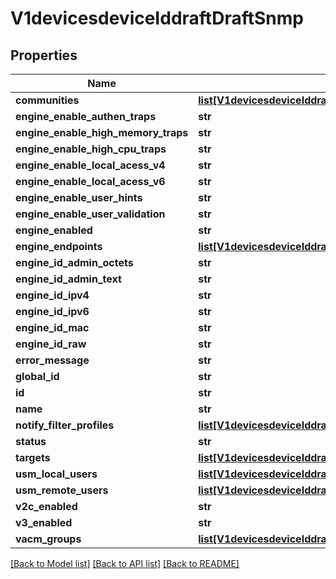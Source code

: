 # V1devicesdeviceIddraftDraftSnmp

## Properties
Name | Type | Description | Notes
------------ | ------------- | ------------- | -------------
**communities** | [**list[V1devicesdeviceIddraftDraftSnmpCommunities]**](V1devicesdeviceIddraftDraftSnmpCommunities.md) |  | [optional] 
**engine_enable_authen_traps** | **str** |  | [optional] 
**engine_enable_high_memory_traps** | **str** |  | [optional] 
**engine_enable_high_cpu_traps** | **str** |  | [optional] 
**engine_enable_local_acess_v4** | **str** |  | [optional] 
**engine_enable_local_acess_v6** | **str** |  | [optional] 
**engine_enable_user_hints** | **str** |  | [optional] 
**engine_enable_user_validation** | **str** |  | [optional] 
**engine_enabled** | **str** |  | [optional] 
**engine_endpoints** | [**list[V1devicesdeviceIddraftDraftSnmpEngineEndpoints]**](V1devicesdeviceIddraftDraftSnmpEngineEndpoints.md) |  | [optional] 
**engine_id_admin_octets** | **str** |  | [optional] 
**engine_id_admin_text** | **str** |  | [optional] 
**engine_id_ipv4** | **str** |  | [optional] 
**engine_id_ipv6** | **str** |  | [optional] 
**engine_id_mac** | **str** |  | [optional] 
**engine_id_raw** | **str** |  | [optional] 
**error_message** | **str** |  | [optional] 
**global_id** | **str** |  | [optional] 
**id** | **str** |  | [optional] 
**name** | **str** |  | [optional] 
**notify_filter_profiles** | [**list[V1devicesdeviceIddraftDraftSnmpNotifyFilterProfiles]**](V1devicesdeviceIddraftDraftSnmpNotifyFilterProfiles.md) |  | [optional] 
**status** | **str** |  | [optional] 
**targets** | [**list[V1devicesdeviceIddraftDraftSnmpTargets]**](V1devicesdeviceIddraftDraftSnmpTargets.md) |  | [optional] 
**usm_local_users** | [**list[V1devicesdeviceIddraftDraftSnmpUsmLocalUsers]**](V1devicesdeviceIddraftDraftSnmpUsmLocalUsers.md) |  | [optional] 
**usm_remote_users** | [**list[V1devicesdeviceIddraftDraftSnmpUsmRemoteUsers]**](V1devicesdeviceIddraftDraftSnmpUsmRemoteUsers.md) |  | [optional] 
**v2c_enabled** | **str** |  | [optional] 
**v3_enabled** | **str** |  | [optional] 
**vacm_groups** | [**list[V1devicesdeviceIddraftDraftSnmpVacmGroups]**](V1devicesdeviceIddraftDraftSnmpVacmGroups.md) |  | [optional] 

[[Back to Model list]](../README.md#documentation-for-models) [[Back to API list]](../README.md#documentation-for-api-endpoints) [[Back to README]](../README.md)

